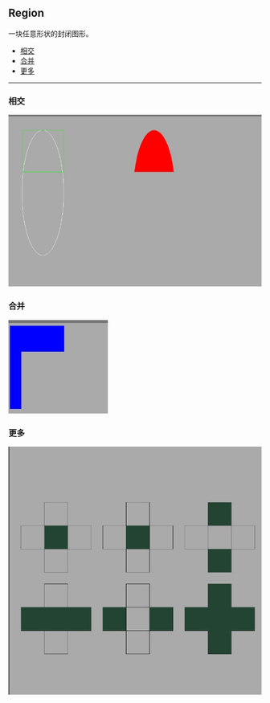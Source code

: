 ## Region

一块任意形状的封闭图形。

- [相交](../../src/main/java/cn/kk/elementary/chapter1/region/BasicRegion1View.kt)
- [合并]()
- [更多]()
---

### 相交
![](../../pics/c1/region_1.png)

### 合并
![](../../pics/c1/region_2.png)

### 更多
![](../../pics/c1/region_3.png)
